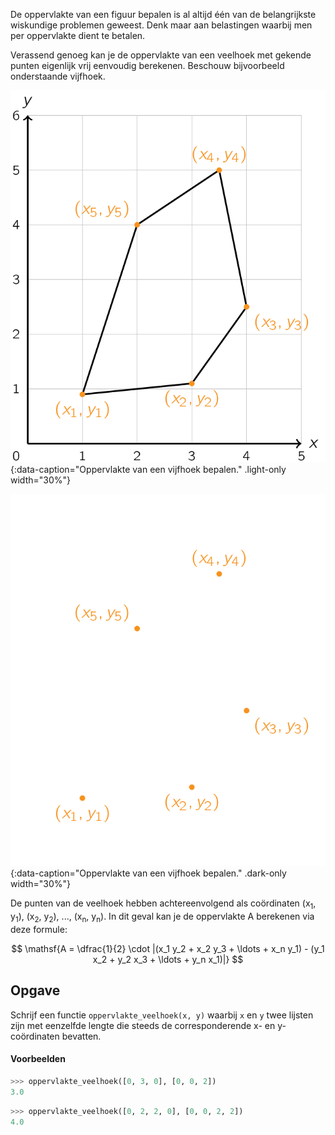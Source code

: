 De oppervlakte van een figuur bepalen is al altijd één van de belangrijkste wiskundige problemen geweest. Denk maar aan belastingen waarbij men per oppervlakte dient te betalen.

Verassend genoeg kan je de oppervlakte van een veelhoek met gekende punten eigenlijk vrij eenvoudig berekenen. Beschouw bijvoorbeeld onderstaande vijfhoek.

![Oppervlakte van een vijfhoek bepalen.](media/image.png "Oppervlakte van een vijfhoek bepalen."){:data-caption="Oppervlakte van een vijfhoek bepalen." .light-only width="30%"}

![Oppervlakte van een vijfhoek bepalen.](media/image_dark.png "Oppervlakte van een vijfhoek bepalen."){:data-caption="Oppervlakte van een vijfhoek bepalen." .dark-only width="30%"}

De punten van de veelhoek hebben achtereenvolgend als coördinaten (x<sub>1</sub>, y<sub>1</sub>), (x<sub>2</sub>, y<sub>2</sub>), ..., (x<sub>n</sub>, y<sub>n</sub>). In dit geval kan je de oppervlakte A berekenen via deze formule:

$$
\mathsf{A = \dfrac{1}{2} \cdot |(x_1 y_2 + x_2 y_3 + \ldots + x_n y_1) - (y_1 x_2 + y_2 x_3 + \ldots + y_n x_1)|}
$$

## Opgave
Schrijf een functie `oppervlakte_veelhoek(x, y)` waarbij `x` en `y` twee lijsten zijn met eenzelfde lengte die steeds de corresponderende x- en y-coördinaten bevatten.

#### Voorbeelden
```python
>>> oppervlakte_veelhoek([0, 3, 0], [0, 0, 2])
3.0
```

```python
>>> oppervlakte_veelhoek([0, 2, 2, 0], [0, 0, 2, 2])
4.0
```